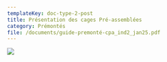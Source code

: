 ```yaml
---
templateKey: doc-type-2-post
title: Présentation des cages Pré-assemblées
category: Prémontés
file: /documents/guide-premonté-cpa_ind2_jan25.pdf
---
```

![](/documents/pre_guide.jpg)